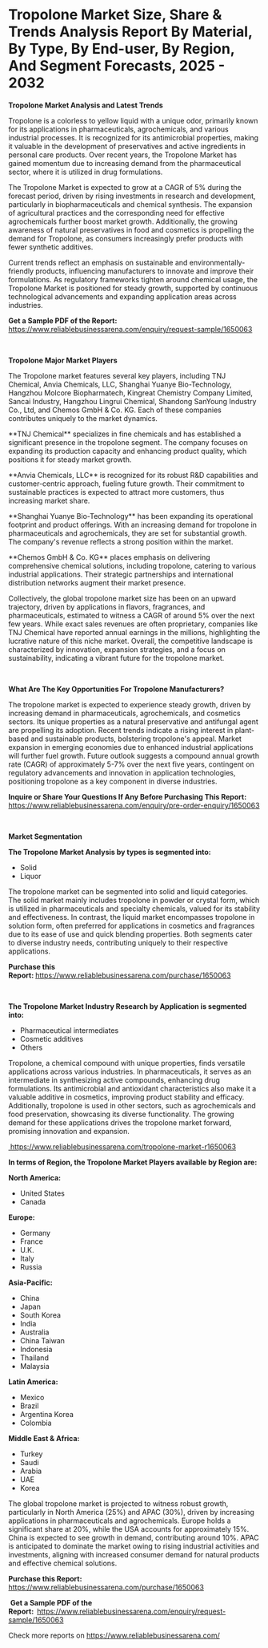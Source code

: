 <p><h1>Tropolone Market Size, Share & Trends Analysis Report By Material, By Type, By End-user, By Region, And Segment Forecasts, 2025 - 2032</h1></p><p><strong>Tropolone Market Analysis and Latest Trends</strong></p>
<p><p>Tropolone is a colorless to yellow liquid with a unique odor, primarily known for its applications in pharmaceuticals, agrochemicals, and various industrial processes. It is recognized for its antimicrobial properties, making it valuable in the development of preservatives and active ingredients in personal care products. Over recent years, the Tropolone Market has gained momentum due to increasing demand from the pharmaceutical sector, where it is utilized in drug formulations.</p><p>The Tropolone Market is expected to grow at a CAGR of 5% during the forecast period, driven by rising investments in research and development, particularly in biopharmaceuticals and chemical synthesis. The expansion of agricultural practices and the corresponding need for effective agrochemicals further boost market growth. Additionally, the growing awareness of natural preservatives in food and cosmetics is propelling the demand for Tropolone, as consumers increasingly prefer products with fewer synthetic additives.</p><p>Current trends reflect an emphasis on sustainable and environmentally-friendly products, influencing manufacturers to innovate and improve their formulations. As regulatory frameworks tighten around chemical usage, the Tropolone Market is positioned for steady growth, supported by continuous technological advancements and expanding application areas across industries.</p></p>
<p><strong>Get a Sample PDF of the Report:&nbsp;</strong> <a href="https://www.reliablebusinessarena.com/enquiry/request-sample/1650063?utm_campaign=2868&utm_medium=2&utm_source=Github&utm_content=ia&utm_term=31032025&utm_id=tropolone">https://www.reliablebusinessarena.com/enquiry/request-sample/1650063</a></p>
<p>&nbsp;</p>
<p><strong>Tropolone Major Market Players</strong></p>
<p><p>The Tropolone market features several key players, including TNJ Chemical, Anvia Chemicals, LLC, Shanghai Yuanye Bio-Technology, Hangzhou Molcore Biopharmatech, Kingreat Chemistry Company Limited, Sancai Industry, Hangzhou Lingrui Chemical, Shandong SanYoung Industry Co., Ltd, and Chemos GmbH & Co. KG. Each of these companies contributes uniquely to the market dynamics.</p><p>**TNJ Chemical** specializes in fine chemicals and has established a significant presence in the tropolone segment. The company focuses on expanding its production capacity and enhancing product quality, which positions it for steady market growth.</p><p>**Anvia Chemicals, LLC** is recognized for its robust R&D capabilities and customer-centric approach, fueling future growth. Their commitment to sustainable practices is expected to attract more customers, thus increasing market share.</p><p>**Shanghai Yuanye Bio-Technology** has been expanding its operational footprint and product offerings. With an increasing demand for tropolone in pharmaceuticals and agrochemicals, they are set for substantial growth. The company's revenue reflects a strong position within the market.</p><p>**Chemos GmbH & Co. KG** places emphasis on delivering comprehensive chemical solutions, including tropolone, catering to various industrial applications. Their strategic partnerships and international distribution networks augment their market presence.</p><p>Collectively, the global tropolone market size has been on an upward trajectory, driven by applications in flavors, fragrances, and pharmaceuticals, estimated to witness a CAGR of around 5% over the next few years. While exact sales revenues are often proprietary, companies like TNJ Chemical have reported annual earnings in the millions, highlighting the lucrative nature of this niche market. Overall, the competitive landscape is characterized by innovation, expansion strategies, and a focus on sustainability, indicating a vibrant future for the tropolone market.</p></p>
<p>&nbsp;</p>
<p><strong>What Are The Key Opportunities For Tropolone Manufacturers?</strong></p>
<p><p>The tropolone market is expected to experience steady growth, driven by increasing demand in pharmaceuticals, agrochemicals, and cosmetics sectors. Its unique properties as a natural preservative and antifungal agent are propelling its adoption. Recent trends indicate a rising interest in plant-based and sustainable products, bolstering tropolone's appeal. Market expansion in emerging economies due to enhanced industrial applications will further fuel growth. Future outlook suggests a compound annual growth rate (CAGR) of approximately 5-7% over the next five years, contingent on regulatory advancements and innovation in application technologies, positioning tropolone as a key component in diverse industries.</p></p>
<p><strong>Inquire or Share Your Questions If Any Before Purchasing This Report:</strong> <a href="https://www.reliablebusinessarena.com/enquiry/pre-order-enquiry/1650063?utm_campaign=2868&utm_medium=2&utm_source=Github&utm_content=ia&utm_term=31032025&utm_id=tropolone">https://www.reliablebusinessarena.com/enquiry/pre-order-enquiry/1650063</a></p>
<p>&nbsp;</p>
<p><strong>Market Segmentation</strong></p>
<p><strong>The Tropolone Market Analysis by types is segmented into:</strong></p>
<p><ul><li>Solid</li><li>Liquor</li></ul></p>
<p><p>The tropolone market can be segmented into solid and liquid categories. The solid market mainly includes tropolone in powder or crystal form, which is utilized in pharmaceuticals and specialty chemicals, valued for its stability and effectiveness. In contrast, the liquid market encompasses tropolone in solution form, often preferred for applications in cosmetics and fragrances due to its ease of use and quick blending properties. Both segments cater to diverse industry needs, contributing uniquely to their respective applications.</p></p>
<p><strong>Purchase this Report:&nbsp;</strong><a href="https://www.reliablebusinessarena.com/purchase/1650063?utm_campaign=2868&utm_medium=2&utm_source=Github&utm_content=ia&utm_term=31032025&utm_id=tropolone">https://www.reliablebusinessarena.com/purchase/1650063</a></p>
<p>&nbsp;</p>
<p><strong>The Tropolone Market Industry Research by Application is segmented into:</strong></p>
<p><ul><li>Pharmaceutical intermediates</li><li>Cosmetic additives</li><li>Others</li></ul></p>
<p><p>Tropolone, a chemical compound with unique properties, finds versatile applications across various industries. In pharmaceuticals, it serves as an intermediate in synthesizing active compounds, enhancing drug formulations. Its antimicrobial and antioxidant characteristics also make it a valuable additive in cosmetics, improving product stability and efficacy. Additionally, tropolone is used in other sectors, such as agrochemicals and food preservation, showcasing its diverse functionality. The growing demand for these applications drives the tropolone market forward, promising innovation and expansion.</p></p>
<p><a href="https://www.reliablebusinessarena.com/tropolone-market-r1650063?utm_campaign=2868&utm_medium=2&utm_source=Github&utm_content=ia&utm_term=31032025&utm_id=tropolone">&nbsp;https://www.reliablebusinessarena.com/tropolone-market-r1650063</a></p>
<p><strong>In terms of Region, the Tropolone Market Players available by Region are:</strong></p>
<p>
    <p> <strong> North America: </strong>
        <ul>
            <li>United States</li>
            <li>Canada</li>
        </ul>
        </p> 
    <p> <strong> Europe: </strong>
        <ul>
            <li>Germany</li>
            <li>France</li>
            <li>U.K.</li>
            <li>Italy</li>
            <li>Russia</li>
        </ul>
        </p> 
    <p> <strong> Asia-Pacific: </strong>
        <ul>
            <li>China</li>
            <li>Japan</li>
            <li>South Korea</li>
            <li>India</li>
            <li>Australia</li>
            <li>China Taiwan</li>
            <li>Indonesia</li>
            <li>Thailand</li>
            <li>Malaysia</li>
        </ul>
        </p> 
    <p> <strong> Latin America: </strong>
        <ul>
            <li>Mexico</li>
            <li>Brazil</li>
            <li>Argentina Korea</li>
            <li>Colombia</li>
        </ul>
        </p> 
    <p> <strong> Middle East & Africa: </strong>
        <ul>
            <li>Turkey</li>
            <li>Saudi</li>
            <li>Arabia</li>
            <li>UAE</li>
            <li>Korea</li>
        </ul>
    </p>
    </p>
<p><p>The global tropolone market is projected to witness robust growth, particularly in North America (25%) and APAC (30%), driven by increasing applications in pharmaceuticals and agrochemicals. Europe holds a significant share at 20%, while the USA accounts for approximately 15%. China is expected to see growth in demand, contributing around 10%. APAC is anticipated to dominate the market owing to rising industrial activities and investments, aligning with increased consumer demand for natural products and effective chemical solutions.</p></p>
<p><strong>Purchase this Report: </strong><a href="https://www.reliablebusinessarena.com/purchase/1650063?utm_campaign=2868&utm_medium=2&utm_source=Github&utm_content=ia&utm_term=31032025&utm_id=tropolone">https://www.reliablebusinessarena.com/purchase/1650063</a></p>
<p>&nbsp;<strong>Get a Sample PDF of the Report:&nbsp;&nbsp;</strong><a href="https://www.reliablebusinessarena.com/enquiry/request-sample/1650063?utm_campaign=2868&utm_medium=2&utm_source=Github&utm_content=ia&utm_term=31032025&utm_id=tropolone">https://www.reliablebusinessarena.com/enquiry/request-sample/1650063</a></p>
<p><strong></strong></p>
<p>Check more reports on <a href="https://www.reliablebusinessarena.com/?utm_campaign=2868&utm_medium=2&utm_source=Github&utm_content=ia&utm_term=31032025&utm_id=tropolone">https://www.reliablebusinessarena.com/</a></p>